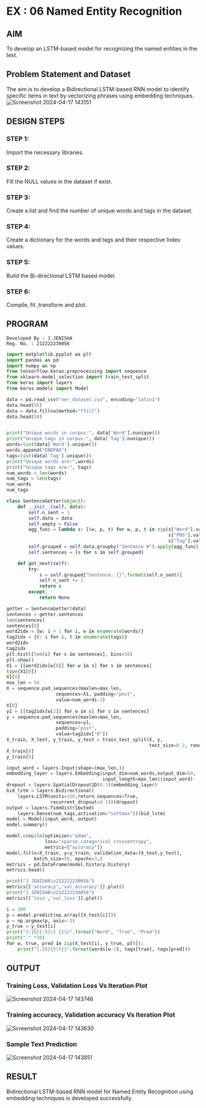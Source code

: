# EX : 06 Named Entity Recognition

## AIM

To develop an LSTM-based model for recognizing the named entities in the text.

## Problem Statement and Dataset
The aim is to develop a Bidirectional LSTM-based RNN model to identify specific items in text by vectorizing phrases using embedding techniques.
![Screenshot 2024-04-17 143151](https://github.com/Jenishajustin/named-entity-recognition/assets/119405070/dd172e64-0bc6-49ca-84db-2cae786ab353)


## DESIGN STEPS

### STEP 1:
Import the necessary libraries.
### STEP 2:
Fill the NULL values in the dataset if exist.
### STEP 3:
Create a list and find the number of unique words and tags in the dataset.
### STEP 4:
Create a dictionary for the words and tags and their respective Index values.
### STEP 5:
Build the Bi-directional LSTM based model.
### STEP 6:
Compile, fit ,transform and plot.
## PROGRAM
```
Developed By : J.JENISHA
Reg. No. : 212222230056
```

```python
import matplotlib.pyplot as plt
import pandas as pd
import numpy as np
from tensorflow.keras.preprocessing import sequence
from sklearn.model_selection import train_test_split
from keras import layers
from keras.models import Model

data = pd.read_csv("ner_dataset.csv", encoding="latin1")
data.head(50)
data = data.fillna(method="ffill")
data.head(50)


print("Unique words in corpus:", data['Word'].nunique())
print("Unique tags in corpus:", data['Tag'].nunique())
words=list(data['Word'].unique())
words.append("ENDPAD")
tags=list(data['Tag'].unique())
print("Unique words are:",words)
print("Unique tags are:", tags)
num_words = len(words)
num_tags = len(tags)
num_words
num_tags

class SentenceGetter(object):
    def __init__(self, data):
        self.n_sent = 1
        self.data = data
        self.empty = False
        agg_func = lambda s: [(w, p, t) for w, p, t in zip(s["Word"].values.tolist(),
                                                           s["POS"].values.tolist(),
                                                           s["Tag"].values.tolist())]
        self.grouped = self.data.groupby("Sentence #").apply(agg_func)
        self.sentences = [s for s in self.grouped]

    def get_next(self):
        try:
            s = self.grouped["Sentence: {}".format(self.n_sent)]
            self.n_sent += 1
            return s
        except:
            return None

getter = SentenceGetter(data)
sentences = getter.sentences
len(sentences)
sentences[0]
word2idx = {w: i + 1 for i, w in enumerate(words)}
tag2idx = {t: i for i, t in enumerate(tags)}
word2idx
tag2idx
plt.hist([len(s) for s in sentences], bins=50)
plt.show()
X1 = [[word2idx[w[0]] for w in s] for s in sentences]
type(X1[0])
X1[0]
max_len = 50
X = sequence.pad_sequences(maxlen=max_len,
                  sequences=X1, padding="post",
                  value=num_words-1)
X[0]
y1 = [[tag2idx[w[2]] for w in s] for s in sentences]
y = sequence.pad_sequences(maxlen=max_len,
                  sequences=y1,
                  padding="post",
                  value=tag2idx["O"])
X_train, X_test, y_train, y_test = train_test_split(X, y,
                                                    test_size=0.2, random_state=1)
X_train[0]
y_train[0]

input_word = layers.Input(shape=(max_len,))
embedding_layer = layers.Embedding(input_dim=num_words,output_dim=50,
                                   input_length=max_len)(input_word)
dropout = layers.SpatialDropout1D(0.1)(embedding_layer)
bid_lstm = layers.Bidirectional(
    layers.LSTM(units=150,return_sequences=True,
                recurrent_dropout=0.1))(dropout)
output = layers.TimeDistributed(
    layers.Dense(num_tags,activation="softmax"))(bid_lstm)
model = Model(input_word, output)
model.summary()

model.compile(optimizer="adam",
              loss="sparse_categorical_crossentropy",
              metrics=["accuracy"])
model.fit(x=X_train, y=y_train, validation_data=(X_test,y_test),
          batch_size=50, epochs=3,)
metrics = pd.DataFrame(model.history.history)
metrics.head()

print("J JENISHA\n212222230056")
metrics[['accuracy','val_accuracy']].plot()
print("J JENISHA\n212222230056")
metrics[['loss','val_loss']].plot()

i = 300
p = model.predict(np.array([X_test[i]]))
p = np.argmax(p, axis=-1)
y_true = y_test[i]
print("{:15}{:5}\t {}\n".format("Word", "True", "Pred"))
print("-" *30)
for w, true, pred in zip(X_test[i], y_true, p[0]):
    print("{:15}{}\t{}".format(words[w-1], tags[true], tags[pred]))

```

## OUTPUT

### Training Loss, Validation Loss Vs Iteration Plot
![Screenshot 2024-04-17 143746](https://github.com/Jenishajustin/named-entity-recognition/assets/119405070/f79f1de7-421f-4819-9171-a8305611c9dc)

### Training accuracy, Validation accuracy Vs Iteration Plot
![Screenshot 2024-04-17 143630](https://github.com/Jenishajustin/named-entity-recognition/assets/119405070/1ad58484-7563-4669-93dc-5ca58bcbb302)


### Sample Text Prediction
![Screenshot 2024-04-17 143851](https://github.com/Jenishajustin/named-entity-recognition/assets/119405070/75ef8733-19fe-4598-b266-de848b0fb9aa)


## RESULT
Bidirectional LSTM-based RNN model for Named Entity Recognition using embedding techniques is developed successfully.
